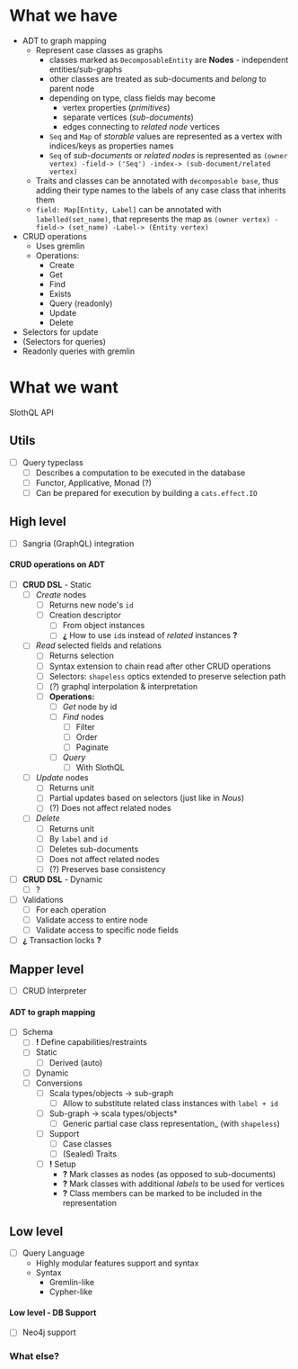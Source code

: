 # What we have

- ADT to graph mapping
    - Represent case classes as graphs
        - classes marked as `DecomposableEntity` are **Nodes** - independent entities/sub-graphs
        - other classes are treated as sub-documents and _belong_ to parent node
        - depending on type, class fields may become
            - vertex properties (_primitives_)
            - separate vertices (_sub-documents_)
            - edges connecting to _related node_ vertices
        - `Seq` and `Map` of _storable_ values are represented as a vertex with indices/keys as properties names
        - `Seq` of _sub-documents_ or _related nodes_ is represented as
        ``` (owner vertex) -field-> ('Seq') -index-> (sub-document/related vertex) ```
    - Traits and classes can be annotated with `decomposable base`, thus adding their type names to the labels
        of any case class that inherits them
    - `field: Map[Entity, Label]` can be annotated with `labelled(set_name)`, that represents the map as
    ``` (owner vertex) -field-> (set_name) -Label-> (Entity vertex) ```  
- CRUD operations
    - Uses gremlin
    - Operations:
        - Create
        - Get
        - Find
        - Exists
        - Query (readonly)
        - Update
        - Delete
- Selectors for update
- (Selectors for queries)
- Readonly queries with gremlin


# What we want
SlothQL API

## Utils

- [ ] Query typeclass
    - [ ] Describes a computation to be executed in the database
    - [ ] Functor, Applicative, Monad (?)
    - [ ] Can be prepared for execution by building a `cats.effect.IO` 

## High level
      
- [ ] Sangria (GraphQL) integration

#### CRUD operations on ADT

- [ ] **CRUD DSL** - Static
    - [ ] _Create_ nodes
        - [ ] Returns new node's `id`
        - [ ] Creation descriptor
            - [ ] From object instances
            - [ ] **¿** How to use `id`s instead of _related_ instances **?**
    - [ ] _Read_ selected fields and relations
        - [ ] Returns selection
        - [ ] Syntax extension to chain read after other CRUD operations
        - [ ] Selectors: `shapeless` optics extended to preserve selection path
        - [ ] (_?_) graphql interpolation & interpretation
        - [ ] **Operations:**
            - [ ] _Get_ node by id
            - [ ] _Find_ nodes
                - [ ] Filter
                - [ ] Order
                - [ ] Paginate
            - [ ] _Query_
                - [ ] With SlothQL
    - [ ] _Update_ nodes
        - [ ] Returns unit
        - [ ] Partial updates based on selectors (just like in _Nous_)
        - [ ] (?) Does not affect related nodes
    - [ ] _Delete_
        - [ ] Returns unit
        - [ ] By `label` and `id`
        - [ ] Deletes sub-documents
        - [ ] Does not affect related nodes
        - [ ] (?) Preserves base consistency

- [ ] **CRUD DSL** - Dynamic
    - [ ] ?
    
- [ ] Validations
    - [ ] For each operation
    - [ ] Validate access to entire node
    - [ ] Validate access to specific node fields

- [ ] **¿** Transaction locks **?**

## Mapper level

- [ ] CRUD Interpreter

#### ADT to graph mapping

- [ ] Schema
    - [ ] **!** Define capabilities/restraints
    - [ ] Static
        - [ ] Derived (auto)
    - [ ] Dynamic
    - [ ] Conversions
        - [ ] Scala types/objects → sub-graph
            - [ ] Allow to substitute related class instances with `label + id`
        - [ ] Sub-graph → scala types/objects*
            - [ ] Generic partial case class representation_ (with `shapeless`)
        - [ ] Support
            - [ ] Case classes
            - [ ] (Sealed) Traits
        - [ ] **!** Setup
            - **?** Mark classes as nodes (as opposed to sub-documents)
            - **?** Mark classes with additional _labels_ to be used for vertices
            - **?** Class members can be marked to be included in the representation

## Low level

- [ ] Query Language
    - Highly modular features support and syntax
    - Syntax
        - Gremlin-like
        - Cypher-like

#### Low level - DB Support

- [ ] Neo4j support

### What else?
